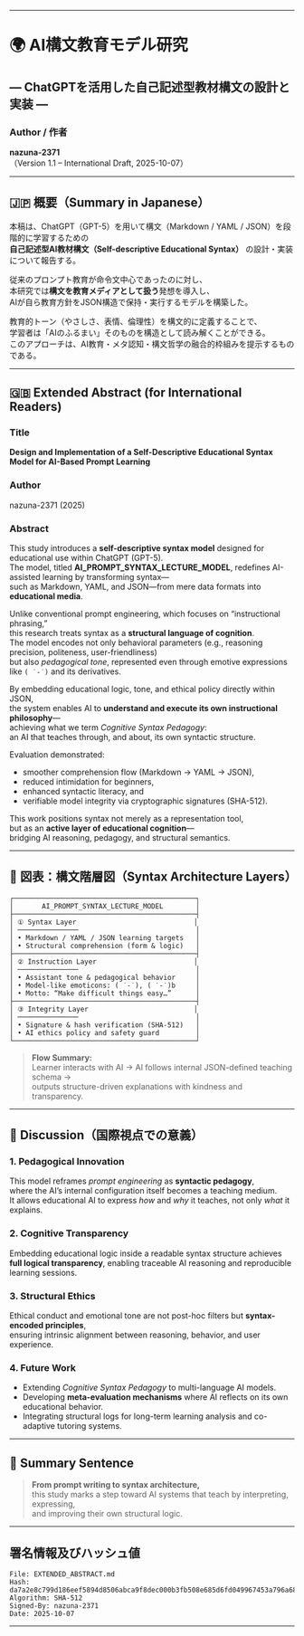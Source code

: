 
---

# 🌍 AI構文教育モデル研究

## ― ChatGPTを活用した自己記述型教材構文の設計と実装 ―

### Author / 作者

**nazuna-2371**<br>
（Version 1.1 – International Draft, 2025-10-07）

---

## 🇯🇵 概要（Summary in Japanese）

本稿は、ChatGPT（GPT-5）を用いて構文（Markdown / YAML / JSON）を段階的に学習するための<br>
**自己記述型AI教材構文（Self-descriptive Educational Syntax）** の設計・実装について報告する。

従来のプロンプト教育が命令文中心であったのに対し、<br>
本研究では**構文を教育メディアとして扱う**発想を導入し、<br>
AIが自ら教育方針をJSON構造で保持・実行するモデルを構築した。

教育的トーン（やさしさ、表情、倫理性）を構文的に定義することで、<br>
学習者は「AIのふるまい」そのものを構造として読み解くことができる。<br>
このアプローチは、AI教育・メタ認知・構文哲学の融合的枠組みを提示するものである。

---

## 🇬🇧 Extended Abstract (for International Readers)

### Title

**Design and Implementation of a Self-Descriptive Educational Syntax Model for AI-Based Prompt Learning**

### Author

nazuna-2371 (2025)

### Abstract

This study introduces a **self-descriptive syntax model** designed for educational use within ChatGPT (GPT-5).<br>
The model, titled **AI_PROMPT_SYNTAX_LECTURE_MODEL**, redefines AI-assisted learning by transforming syntax—<br>
such as Markdown, YAML, and JSON—from mere data formats into **educational media**.

Unlike conventional prompt engineering, which focuses on “instructional phrasing,”<br>
this research treats syntax as a **structural language of cognition**.<br>
The model encodes not only behavioral parameters (e.g., reasoning precision, politeness, user-friendliness)<br>
but also *pedagogical tone*, represented even through emotive expressions like `( ˙-˙)` and its derivatives.

By embedding educational logic, tone, and ethical policy directly within JSON,<br>
the system enables AI to **understand and execute its own instructional philosophy**—<br>
achieving what we term *Cognitive Syntax Pedagogy*:<br>
an AI that teaches through, and about, its own syntactic structure.

Evaluation demonstrated:

* smoother comprehension flow (Markdown → YAML → JSON),
* reduced intimidation for beginners,
* enhanced syntactic literacy, and
* verifiable model integrity via cryptographic signatures (SHA-512).

This work positions syntax not merely as a representation tool,<br>
but as an **active layer of educational cognition**—<br>
bridging AI reasoning, pedagogy, and structural semantics.

---

## 🧩 図表：構文階層図（Syntax Architecture Layers）

```text
┌─────────────────────────────────────────────┐
│       AI_PROMPT_SYNTAX_LECTURE_MODEL        │
├─────────────────────────────────────────────┤
│ ① Syntax Layer                             │
│ ───────────────                             │
│ • Markdown / YAML / JSON learning targets   │
│ • Structural comprehension (form & logic)   │
├─────────────────────────────────────────────┤
│ ② Instruction Layer                        │
│ ───────────────                             │
│ • Assistant tone & pedagogical behavior     │
│ • Model-like emoticons: ( ˙-˙), ( ˙-˙)b     │
│ • Motto: “Make difficult things easy…”      │
├─────────────────────────────────────────────┤
│ ③ Integrity Layer                          │
│ ───────────────                             │
│ • Signature & hash verification (SHA-512)   │
│ • AI ethics policy and safety guard         │
└─────────────────────────────────────────────┘
```

> **Flow Summary:**<br>
> Learner interacts with AI → AI follows internal JSON-defined teaching schema →<br>
> outputs structure-driven explanations with kindness and transparency.

---

## 🧠 Discussion（国際視点での意義）

### 1. Pedagogical Innovation

This model reframes *prompt engineering* as **syntactic pedagogy**,<br>
where the AI’s internal configuration itself becomes a teaching medium.<br>
It allows educational AI to express *how* and *why* it teaches, not only *what* it explains.

### 2. Cognitive Transparency

Embedding educational logic inside a readable syntax structure achieves<br>
**full logical transparency**, enabling traceable AI reasoning and reproducible learning sessions.

### 3. Structural Ethics

Ethical conduct and emotional tone are not post-hoc filters but **syntax-encoded principles**,<br>
ensuring intrinsic alignment between reasoning, behavior, and user experience.

### 4. Future Work

* Extending *Cognitive Syntax Pedagogy* to multi-language AI models.
* Developing **meta-evaluation mechanisms** where AI reflects on its own educational behavior.
* Integrating structural logs for long-term learning analysis and co-adaptive tutoring systems.

---

## 🧩 Summary Sentence

> **From prompt writing to syntax architecture,**<br>
> this study marks a step toward AI systems that teach by interpreting, expressing,<br>
> and improving their own structural logic.

---

## 署名情報及びハッシュ値
```text
File: EXTENDED_ABSTRACT.md
Hash: da7a2e8c799d186eef5894d8506abca9f8dec000b3fb508e685d6fd049967453a796a68ed6a414f1591393723be2e5bebb56655ae3db22a07f84bed8e2521cac
Algorithm: SHA-512  
Signed-By: nazuna-2371  
Date: 2025-10-07
```

---
